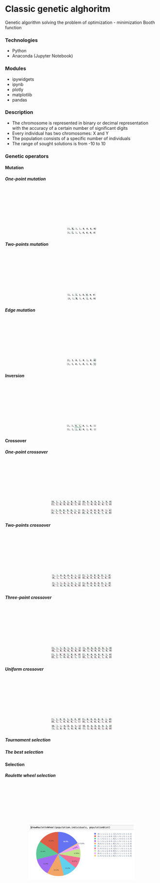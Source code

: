 # Classic genetic alghoritm
Genetic algorithm solving the problem of optimization - minimization Booth function

### Technologies
* Python
* Anaconda (Jupyter Notebook)

### Modules
* ipywidgets
* ipynb
* plotly
* matplotlib
* pandas


### Description
* The chromosome is represented in binary or decimal representation with the accuracy of a certain number of significant digits
* Every individual has two chromosomes: X and Y
* The population consists of a specific number of individuals
* The range of sought solutions is from -10 to 10

### Genetic operators

#### Mutation

##### One-point mutation
<p align="center" style="margin-top: 150px;">
  <img style="display: inline-block;" width="20%" src="./img/m1.png">
 </p>
 
##### Two-points mutation
<p align="center" style="margin-top: 150px;">
  <img style="display: inline-block;" width="20%" src="./img/m2.png">
 </p>
 
##### Edge mutation
<p align="center" style="margin-top: 150px;">
  <img style="display: inline-block;" width="20%" src="./img/m3.png">
 </p>
 
##### Inversion
<p align="center" style="margin-top: 150px;">
  <img style="display: inline-block;" width="20%" src="./img/m4.png">
 </p>
 
#### Crossover

##### One-point crossover

<p align="center" style="margin-top: 150px;">
  <img style="display: inline-block;" width="40%" src="./img/c1.png">
 </p>

##### Two-points crossover
<p align="center" style="margin-top: 150px;">
  <img style="display: inline-block;" width="40%" src="./img/c2.png">
 </p>
 
##### Three-point crossover
<p align="center" style="margin-top: 150px;">
  <img style="display: inline-block;" width="40%" src="./img/c3.png">
 </p>
 
##### Uniform crossover
<p align="center" style="margin-top: 150px;">
  <img style="display: inline-block;" width="40%" src="./img/c4.png">
 </p>

##### Tournament selection

##### The best selection

#### Selection

##### Roulette wheel selection
<p align="center" style="margin-top: 150px;">
  <img style="display: inline-block;" width="70%" src="./img/roulette.png">
 </p>


